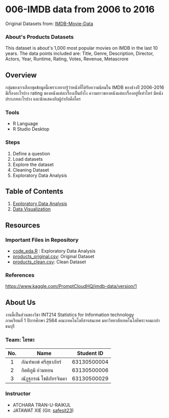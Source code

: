# 006-IMDB data from 2006 to 2016

Original Datasets from: [IMDB-Movie-Data](./IMDB-Movie-Data.csv)

### About's Products Datasets

This dataset is about's 1,000 most popular movies on IMDB in the last 10 years. The data points included are: Title, Genre, Description, Director, Actors, Year, Runtime, Rating, Votes, Revenue, Metascrore

## Overview

กลุ่มของเราเลือกชุดข้อมูลนี้เพราะอยากรู้ว่าหนังที่ได้รับความนิยมใน IMDB ของช่วงปี 2006-2016 มีเรื่องอะไรบ้าง rating ของหนังแต่ละเรื่องเป็นยังไง ความยาวของหนังแต่ละเรื่องอยู่ที่เท่าไหร่ มีหนังประเภทอะไรบ้าง และนักแสดงกับผู้กำกับคือใคร

### Tools

- R Language
- R Studio Desktop

### Steps

1. Define a question <br/>
2. Load datasets <br/>
3. Explore the dataset <br/>
4. Cleaning Dataset <br/>
5. Exploratory Data Analysis

## Table of Contents

1. [Exploratory Data Analysis](./01_explore.md)
2. [Data Visualization]()

## Resources

### Important Files in Repository

- [code_eda.R](./code_eda.R) : Exploratory Data Analysis
- [products_original.csv](./products_original.csv): Original Dataset
- [products_clean.csv](./products_original.csv): Clean Dataset

### References

https://www.kaggle.com/PromptCloudHQ/imdb-data/version/1

## About Us

งานนี้เป็นส่วนของวิชา INT214 Statistics for Information technology <br/> ภาคเรียนที่ 1 ปีการศึกษา 2564 คณะเทคโนโลยีสารสนเทศ มหาวิทยาลัยเทคโนโลยีพระจอมเกล้าธนบุรี

### Team: ไอรดา


|No.| Name                   | Student ID     |
|:-:| ---------------------- | -------------- |
| 1 | กัณฑ์พงษ์ ศรีสุธาภัทร์      | 63130500004    |
| 2 | กิตติภูมิ อ่วมทอน          | 63130500006    |
| 3 | ณัฏฐกรณ์ โชติภัทรจินดา    | 63130500029    |

### Instructor
- ATCHARA TRAN-U-RAIKUL
- JATAWAT XIE (Git: [safesit23](https://github.com/safesit23))



